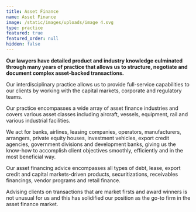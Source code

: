 ```yaml
---
title: Asset Finance
name: Asset Finance
image: /static/images/uploads/image 4.svg
type: practice
featured: true
featured_order: null
hidden: false
---
```

**Our lawyers have detailed product and industry knowledge culminated through many years of practice that allows us to structure, negotiate and document complex asset-backed transactions.&#160;**

Our interdisciplinary practice allows us to provide full-service capabilities to our clients by working with the capital markets, corporate and regulatory teams.

Our practice encompasses a wide array of asset finance industries and covers various asset classes including aircraft, vessels, equipment, rail and various industrial facilities.

We act for banks, airlines, leasing companies, operators, manufacturers, arrangers, private equity houses, investment vehicles, export credit agencies, government divisions and development banks, giving us the know-how to accomplish client objectives smoothly, efficiently and in the most beneficial way. 

Our asset financing advice encompasses all types of debt, lease, export credit and capital markets-driven products, securitizations, receivables financings, vendor programs and retail finance. 

Advising clients on transactions that are market firsts and award winners is not unusual for us and this has solidified our position as the go-to firm in the asset finance market.
